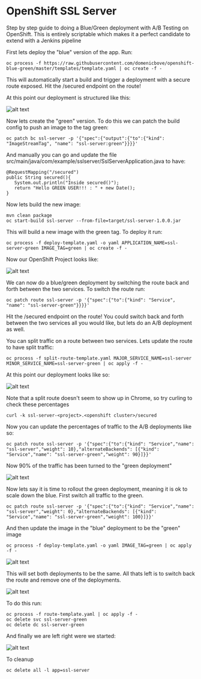 # OpenShift SSL Server

Step by step guide to doing a Blue/Green deployment with A/B Testing on OpenShift. This is entirely scriptable which makes it a perfect candidate to extend with a Jenkins pipeline

First lets deploy the "blue" version of the app. Run:
```
oc process -f https://raw.githubusercontent.com/domenicbove/openshift-blue-green/master/templates/template.yaml | oc create -f -
```
This will automatically start a build and trigger a deployment with a secure route exposed. Hit the /secured endpoint on the route!

At this point our deployment is structured like this:

![alt text](https://raw.githubusercontent.com/domenicbove/openshift-blue-green/master/images/one.png)

Now lets create the "green" version. To do this we can patch the build config to push an image to the tag green:
```
oc patch bc ssl-server -p '{"spec":{"output":{"to":{"kind": "ImageStreamTag", "name": "ssl-server:green"}}}}'
```
And manually you can go and update the file src/main/java/com/example/sslserver/SslServerApplication.java to have:

```
@RequestMapping("/secured")
public String secured(){
   System.out.println("Inside secured()");
   return "Hello GREEN USER!!! : " + new Date();
}
```
Now lets build the new image:
```
mvn clean package
oc start-build ssl-server --from-file=target/ssl-server-1.0.0.jar
```
This will build a new image with the green tag. To deploy it run:
```
oc process -f deploy-template.yaml -o yaml APPLICATION_NAME=ssl-server-green IMAGE_TAG=green | oc create -f -
```
Now our OpenShift Project looks like:

![alt text](https://raw.githubusercontent.com/domenicbove/openshift-blue-green/master/images/two.png)

We can now do a blue/green deployment by switching the route back and forth between the two services. To switch the route run:
```
oc patch route ssl-server -p '{"spec":{"to":{"kind": "Service", "name": "ssl-server-green"}}}}'
```
Hit the /secured endpoint on the route! You could switch back and forth between the two services all you would like, but lets do an A/B deployment as well.

You can split traffic on a route between two services. Lets update the route to have split traffic:
```
oc process -f split-route-template.yaml MAJOR_SERVICE_NAME=ssl-server MINOR_SERVICE_NAME=ssl-server-green | oc apply -f -
```
At this point our deployment looks like so:

![alt text](https://raw.githubusercontent.com/domenicbove/openshift-blue-green/master/images/three.png)

Note that a split route doesn't seem to show up in Chrome, so try curling to check these percentages
```
curl -k ssl-server-<project>.<openshift cluster>/secured
```

Now you can update the percentages of traffic to the A/B deployments like so:
```
oc patch route ssl-server -p '{"spec":{"to":{"kind": "Service","name": "ssl-server","weight": 10},"alternateBackends": [{"kind": "Service","name": "ssl-server-green","weight": 90}]}}'
```

Now 90% of the traffic has been turned to the "green deployment"

![alt text](https://raw.githubusercontent.com/domenicbove/openshift-blue-green/master/images/four.png)

Now lets say it is time to rollout the green deployment, meaning it is ok to scale down the blue. First switch all traffic to the green.
```
oc patch route ssl-server -p '{"spec":{"to":{"kind": "Service","name": "ssl-server","weight": 0},"alternateBackends": [{"kind": "Service","name": "ssl-server-green","weight": 100}]}}'
```

And then update the image in the "blue" deployment to be the "green" image
```
oc process -f deploy-template.yaml -o yaml IMAGE_TAG=green | oc apply -f -
```

![alt text](https://raw.githubusercontent.com/domenicbove/openshift-blue-green/master/images/five.png)

This will set both deployments to be the same. All thats left is to switch back the route and remove one of the deployments.

![alt text](https://raw.githubusercontent.com/domenicbove/openshift-blue-green/master/images/six.png)

To do this run:
```
oc process -f route-template.yaml | oc apply -f -
oc delete svc ssl-server-green
oc delete dc ssl-server-green
```

And finally we are left right were we started:

![alt text](https://raw.githubusercontent.com/domenicbove/openshift-blue-green/master/images/one.png)



To cleanup
```
oc delete all -l app=ssl-server
```
